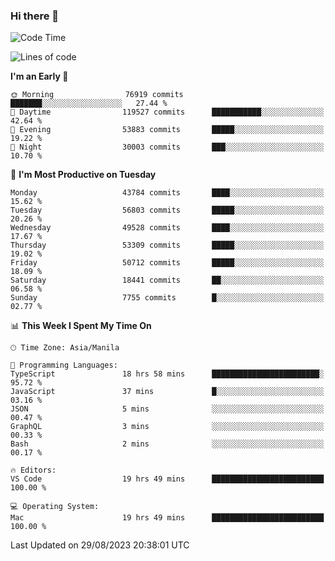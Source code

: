 ### Hi there 👋

<!--START_SECTION:waka-->
![Code Time](http://img.shields.io/badge/Code%20Time-4%2C276%20hrs%2011%20mins-blue)

![Lines of code](https://img.shields.io/badge/From%20Hello%20World%20I%27ve%20Written-106.5%20million%20lines%20of%20code-blue)

**I'm an Early 🐤** 

```text
🌞 Morning                76919 commits       ███████░░░░░░░░░░░░░░░░░░   27.44 % 
🌆 Daytime                119527 commits      ███████████░░░░░░░░░░░░░░   42.64 % 
🌃 Evening                53883 commits       █████░░░░░░░░░░░░░░░░░░░░   19.22 % 
🌙 Night                  30003 commits       ███░░░░░░░░░░░░░░░░░░░░░░   10.70 % 
```
📅 **I'm Most Productive on Tuesday** 

```text
Monday                   43784 commits       ████░░░░░░░░░░░░░░░░░░░░░   15.62 % 
Tuesday                  56803 commits       █████░░░░░░░░░░░░░░░░░░░░   20.26 % 
Wednesday                49528 commits       ████░░░░░░░░░░░░░░░░░░░░░   17.67 % 
Thursday                 53309 commits       █████░░░░░░░░░░░░░░░░░░░░   19.02 % 
Friday                   50712 commits       █████░░░░░░░░░░░░░░░░░░░░   18.09 % 
Saturday                 18441 commits       ██░░░░░░░░░░░░░░░░░░░░░░░   06.58 % 
Sunday                   7755 commits        █░░░░░░░░░░░░░░░░░░░░░░░░   02.77 % 
```


📊 **This Week I Spent My Time On** 

```text
🕑︎ Time Zone: Asia/Manila

💬 Programming Languages: 
TypeScript               18 hrs 58 mins      ████████████████████████░   95.72 % 
JavaScript               37 mins             █░░░░░░░░░░░░░░░░░░░░░░░░   03.16 % 
JSON                     5 mins              ░░░░░░░░░░░░░░░░░░░░░░░░░   00.47 % 
GraphQL                  3 mins              ░░░░░░░░░░░░░░░░░░░░░░░░░   00.33 % 
Bash                     2 mins              ░░░░░░░░░░░░░░░░░░░░░░░░░   00.17 % 

🔥 Editors: 
VS Code                  19 hrs 49 mins      █████████████████████████   100.00 % 

💻 Operating System: 
Mac                      19 hrs 49 mins      █████████████████████████   100.00 % 
```


 Last Updated on 29/08/2023 20:38:01 UTC
<!--END_SECTION:waka-->


<!--
**rad182/rad182** is a ✨ _special_ ✨ repository because its `README.md` (this file) appears on your GitHub profile.

Here are some ideas to get you started:

- 🔭 I’m currently working on ...
- 🌱 I’m currently learning ...
- 👯 I’m looking to collaborate on ...
- 🤔 I’m looking for help with ...
- 💬 Ask me about ...
- 📫 How to reach me: ...
- 😄 Pronouns: ...
- ⚡ Fun fact: ...
-->
